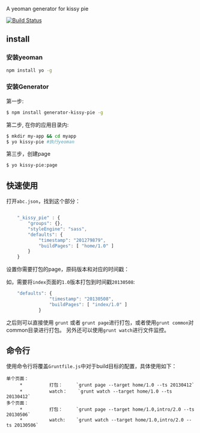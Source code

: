 A yeoman generator for kissy pie

[![Build Status](https://secure.travis-ci.org/neekey/generator-kissy-pie.png)](http://travis-ci.org/neekey/generator-kissy-pie)

## install

### 安装yeoman
````sh
npm install yo -g
````

### 安装Generator

第一步:

```sh
$ npm install generator-kissy-pie -g
```

第二步, 在你的应用目录内:

```sh
$ mkdir my-app && cd myapp
$ yo kissy-pie #执行yeoman
```

第三步，创建page

```sh
$ yo kissy-pie:page
```

## 快速使用

打开`abc.json`，找到这个部分：

```js

    "_kissy_pie" : {
        "groups": {},
        "styleEngine": "sass",
        "defaults": {
            "timestamp": "201279879",
            "buildPages": [ "home/1.0" ]
        }
    }
```

设置你需要打包的page，原码版本和对应的时间戳：

如，需要将`index`页面的`1.0`版本打包到时间戳`20130508`:

```js
    "defaults": {
                "timestamp": "20130508",
                "buildPages": [ "index/1.0" ]
            }
```

之后则可以直接使用 `grunt` 或者 `grunt page`进行打包，或者使用`grunt common`对common目录进行打包。
另外还可以使用`grunt watch`进行文件监控。

## 命令行

使用命令行将覆盖`Gruntfile.js`中对于build目标的配置，具体使用如下：

```
单个页面：
     *          打包：     `grunt page --target home/1.0 --ts 20130412`
     *          watch：    `grunt watch --target home/1.0 --ts 20130412`      
多个页面：
     *          打包：     `grunt page --target home/1.0,intro/2.0 --ts 20130506`
     *          watch:    `grunt watch --target home/1.0,intro/2.0 --ts 20130506`
```
